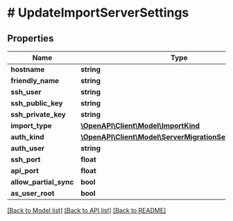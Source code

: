 # # UpdateImportServerSettings

## Properties

Name | Type | Description | Notes
------------ | ------------- | ------------- | -------------
**hostname** | **string** |  | [optional]
**friendly_name** | **string** |  | [optional]
**ssh_user** | **string** |  | [optional]
**ssh_public_key** | **string** |  | [optional]
**ssh_private_key** | **string** |  | [optional]
**import_type** | [**\OpenAPI\Client\Model\ImportKind**](ImportKind.md) |  | [optional]
**auth_kind** | [**\OpenAPI\Client\Model\ServerMigrationSettingsAuthType**](ServerMigrationSettingsAuthType.md) |  | [optional]
**auth_user** | **string** |  | [optional]
**ssh_port** | **float** |  | [optional]
**api_port** | **float** |  | [optional]
**allow_partial_sync** | **bool** |  | [optional]
**as_user_root** | **bool** |  | [optional]

[[Back to Model list]](../../README.md#models) [[Back to API list]](../../README.md#endpoints) [[Back to README]](../../README.md)
